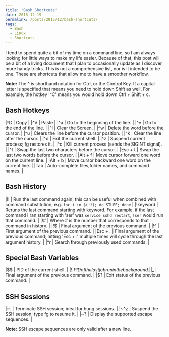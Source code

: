 ```yaml
---
title: 'Bash Shortcuts'
date: 2015-12-19
permalink: /posts/2015/12/bash-shortcuts/
tags:
  - Bash
  - Linux
  - Shortcuts
---
```


I tend to spend quite a bit of my time on a command line, so I am always looking for little ways to make my life easier. Because of that, this post will be a bit of a living document that I plan to occasionally update as I discover more handy tricks. This is not a comprehensive list, nor is it intended to be one. These are shortcuts that allow me to have a smoother workflow.

**Note:** The ^ is shorthand notation for Ctrl, or the Control Key. If a capital letter is specified that means you need to hold down Shift as well. For example, the hotkey '^C' means you would hold down Ctrl + Shift + c.

Bash Hotkeys
---

|^C	 | Copy |
|^V	 | Paste |
|^a	 | Go to the beginning of the line. |
|^e	 | Go to the end of the line. |
|^l	 | Clear the Screen. |
|^w	 | Delete the word before the cursor. |
|^u	 | Clears the line before the cursor position. |
|^k	 | Clear the line after the cursor. |
|^d	 | Exit the current shell. |
|^z	 | Suspend current process; fg restores it. |
|^c	 | Kill current process (sends the SIGINT signal). |
|^t	 | Swap the last two characters before the cursor. |
|Esc + t | Swap the last two words before the cursor. |
|Alt + f | Move cursor forward one word on the current line. |
|Alt + b | Move cursor backward one word on the current line. |
|Tab	 | Auto-complete files,folder names, and command names. |

Bash History
---

|!!       | Run the last command again; this can be useful when combined with command substitution, e.g. `for i in $(!!); do STUFF; done` |
|!keyword | Reruns the last command starting with keyword. For example, if the last command I ran starting with 'ser' was `service sshd restart`, `!ser` would run that command. |
|!#       | Where # is the number that corresponds to that command in history. |
|!$       | Final argument of the previous command. |
|!^       | First argument of the previous command. |
|Esc + .  | Final argument of the previous command; hitting 'Esc + .' multiple times will cycle through the last argument history. |
|^r       | Search through previously used commands. |

Special Bash Variables
---

|$$ | PID of the current shell. |
|$! | PID of the last job run in the background. |
|$_ | Final argument of the previous command. |
|$? | Exit status of the previous command. |

SSH Sessions
---

|~.  | Terminate SSH session; ideal for hung sessions. |
|~^z | Suspend the SSH session; type fg to resume it. |
|~?  | Display the supported escape sequences. |

**Note:** SSH escape sequences are only valid after a new line.
